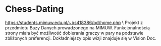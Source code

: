 # Chess-Dating
https://students.mimuw.edu.pl/~bs418386/bd/home.php \\
Projekt z przedmiotu Bazy Danych prowadzonego na MIMUW.
Funkcjonalnością strony miała być możliwość dobierania graczy w pary na podstawie zbliżonych preferencji. Dokładniejszy opis wizji znajduje się w Vision Doc.

